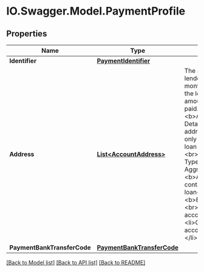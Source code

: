 # IO.Swagger.Model.PaymentProfile
## Properties

Name | Type | Description | Notes
------------ | ------------- | ------------- | -------------
**Identifier** | [**PaymentIdentifier**](PaymentIdentifier.md) |  | [optional] 
**Address** | [**List&lt;AccountAddress&gt;**](AccountAddress.md) | The address of the lender to which the monthly payments or the loan payoff amount should be paid. &lt;br&gt;&lt;b&gt;Additional Details:&lt;/b&gt;The address field applies only to the student loan account type.&lt;br&gt;&lt;b&gt;Account Type&lt;/b&gt;: Aggregated&lt;br&gt;&lt;b&gt;Applicable containers&lt;/b&gt;: loan&lt;br&gt;&lt;b&gt;Endpoints&lt;/b&gt;:&lt;br&gt;&lt;ul&gt;&lt;li&gt;GET accounts&lt;/li&gt;&lt;li&gt;GET accounts/{accountId}&lt;/li&gt;&lt;/ul&gt; | [optional] 
**PaymentBankTransferCode** | [**PaymentBankTransferCode**](PaymentBankTransferCode.md) |  | [optional] 

[[Back to Model list]](../README.md#documentation-for-models) [[Back to API list]](../README.md#documentation-for-api-endpoints) [[Back to README]](../README.md)

